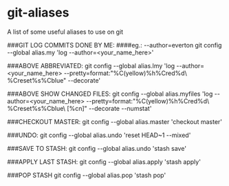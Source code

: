 # git-aliases
A list of some useful aliases to use on git

###GIT LOG COMMITS DONE BY ME:
####eg.: --author=everton
git config --global alias.my 'log --author=<your_name_here>' 

###ABOVE ABBREVIATED:
git config --global alias.lmy 'log --author=<your_name_here> --pretty=format:"%C(yellow)%h%Cred%d\\ %Creset%s%Cblue" --decorate' 

###ABOVE SHOW CHANGED FILES:
git config --global alias.myfiles 'log --author=<your_name_here> --pretty=format:"%C(yellow)%h%Cred%d\\ %Creset%s%Cblue\\ [%cn]" --decorate --numstat'

###CHECKOUT MASTER:
git config --global alias.master 'checkout master'

###UNDO:
git config --global alias.undo 'reset HEAD~1 --mixed'

###SAVE TO STASH:
git config --global alias.undo 'stash save'

###APPLY LAST STASH:
git config --global alias.apply 'stash apply'

###POP STASH
git config --global alias.pop 'stash pop'
